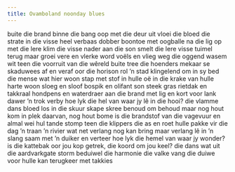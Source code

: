```yaml
---
title: Ovamboland noonday blues
---
```


buite die brand binne die bang oop met die deur uit vloei die bloed die strate in die visse heel verbaas dobber boontoe met oogballe na die lig op met die lere klim die visse nader aan die son smelt die lere visse tuimel terug maar groei vere en vlerke word voëls en vlieg weg die oggend wasem wit teen die voorruit van die wêreld buite tree die hoenders mekaar se skaduwees af en veraf oor die horison rol ’n stad klingelend om in sy bed die mense wat hier woon stap met stof in hulle oë in die krake van hulle harte woon sloeg en sloof bospik en olifant son steek gras rietdak en takkraal hondpens en waterdraer aan die brand met lig en kort voor lank dawer ’n trok verby hoe lyk die hel van waar jy lê in die hooi? die vlamme dans bloed los in die skuur skape skree benoud om behoud maar nog hout kom in plek daarvan, nog hout bome is die brandstof van die vagevuur en almal wei hul tande stomp teen die klippers die as en roet hulle pakke vir die dag ’n traan ’n rivier wat net verlang nog kan bring maar verlang lê in ’n slang saam met ’n duiker en verteer hoe lyk die hemel van waar jy wonder? is die kattebak oor jou kop getrek, die koord om jou keel? die dans wat uit die aardvarkgate storm beduiwel die harmonie die valke vang die duiwe voor hulle kan terugkeer met takkies
